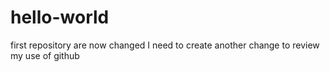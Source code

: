 # hello-world
first repository 
are now changed
I need to create another change to review my use of github
